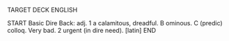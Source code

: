 TARGET DECK
ENGLISH

START
Basic
Dire
Back: adj. 1 a calamitous, dreadful. B ominous. C (predic) colloq. Very bad. 2 urgent (in dire need). [latin]
END
